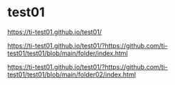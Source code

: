 # test01

https://ti-test01.github.io/test01/ 

https://ti-test01.github.io/test01/?https://github.com/ti-test01/test01/blob/main/folder/index.html 

https://ti-test01.github.io/test01/?https://github.com/ti-test01/test01/blob/main/folder02/index.html 
